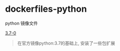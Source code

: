# dockerfiles-python
python 镜像文件

[3.7-0](https://github.com/rdisme/dockerfiles/blob/master/python/releases/Dockerfile-3.7-0)
> 在官方镜像python:3.7的基础上, 安装了一些包扩展